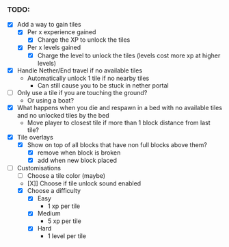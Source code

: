 ### TODO:

- [X] Add a way to gain tiles
    - [X] Per x experience gained
        - [X] Charge the XP to unlock the tiles
    - [X] Per x levels gained
        - [X] Charge the level to unlock the tiles (levels cost more xp at higher levels)
- [X] Handle Nether/End travel if no available tiles
    - Automatically unlock 1 tile if no nearby tiles
        - Can still cause you to be stuck in nether portal
- [ ] Only use a tile if you are touching the ground?
    - Or using a boat?
- [X] What happens when you die and respawn in a bed with no available tiles and no unlocked tiles by the bed
    - Move player to closest tile if more than 1 block distance from last tile?
- [X] Tile overlays
    - [X] Show on top of all blocks that have non full blocks above them?
        - [X] remove when block is broken
        - [X] add when new block placed
- [ ] Customisations
    - [ ] Choose a tile color (maybe)
    - [X]] Choose if tile unlock sound enabled
    - [X] Choose a difficulty
        - [X] Easy
            - 1 xp per tile
        - [X] Medium
            - 5 xp per tile
        - [X] Hard
            - 1 level per tile
